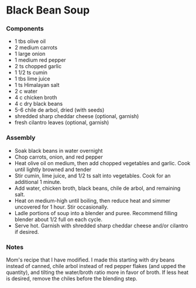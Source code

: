 # Black Bean Soup

### Components

* 1 tbs olive oil
* 2 medium carrots
* 1 large onion
* 1 medium red pepper
* 2 ts chopped garlic
* 1 1/2 ts cumin
* 1 tbs lime juice
* 1 ts Himalayan salt
* 2 c water
* 4 c chicken broth
* 4 c dry black beans
* 5-6 chile de arbol, dried (with seeds)
* shredded sharp cheddar cheese (optional, garnish)
* fresh cilantro leaves (optional, garnish)

### Assembly
* Soak black beans in water overnight
* Chop carrots, onion, and red pepper
* Heat olive oil on medium, then add chopped vegetables and garlic. Cook until lightly browned and tender
* Stir cumin, lime juice, and 1/2 ts salt into vegetables. Cook for an additional 1 minute.
* Add water, chicken broth, black beans, chile de arbol, and remaining salt.
* Heat on medium-high until boiling, then reduce heat and simmer uncovered for 1 hour. Stir occasionally.
* Ladle portions of soup into a blender and puree. Recommend filling blender about 1/2 full on each cycle.
* Serve hot. Garnish with shredded sharp cheddar cheese and/or cilantro if desired.

### Notes

Mom's recipe that I have modified. I made this starting with dry beans instead of canned,
chile arbol instead of red pepper flakes (and upped the quantity), and tilting the water/broth
ratio more in favor of broth. If less heat is desired, remove the chiles before the blending step.

